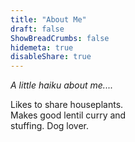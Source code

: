 ```yaml
---
title: "About Me"
draft: false
ShowBreadCrumbs: false
hidemeta: true
disableShare: true
---
```


*A little haiku about me....*

Likes to share houseplants.<br>
Makes good lentil curry and<br>
stuffing. Dog lover.
